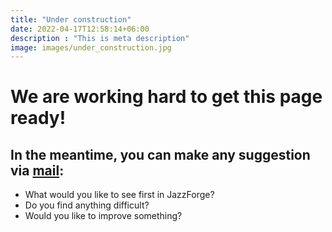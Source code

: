 ```yaml
---
title: "Under construction"
date: 2022-04-17T12:58:14+06:00
description : "This is meta description"
image: images/under_construction.jpg
---
```


# We are working hard to get this page ready!
## In the meantime, you can make any suggestion via [mail](mailto:info@jazzforge.com):

- What would you like to see first in JazzForge?
- Do you find anything difficult?
- Would you like to improve something?






